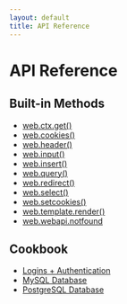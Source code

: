 ```yaml
---
layout: default
title: API Reference
---
```


# API Reference

## Built-in Methods

+ <a href="/reference/web.ctx.get">web.ctx.get()</a>
+ <a href="/reference/web.cookies">web.cookies()</a>
+ <a href="/reference/web.header">web.header()</a>
+ <a href="/reference/input">web.input()</a>
+ <a href="/reference/web.insert">web.insert()</a>
+ <a href="/reference/web.query">web.query()</a>
+ <a href="/reference/web.redirect">web.redirect()</a>
+ <a href="/reference/select">web.select()</a>
+ <a href="/reference/web.setcookies">web.setcookies()</a>
+ <a href="/reference/render">web.template.render()</a>
+ <a href="/reference/web.webapi.notfound">web.webapi.notfound</a>


## Cookbook
+ <a href="/reference/authentication">Logins + Authentication</a>
+ <a href="/reference/mysql">MySQL Database</a>
+ <a href="/reference/postgresql">PostgreSQL Database</a>